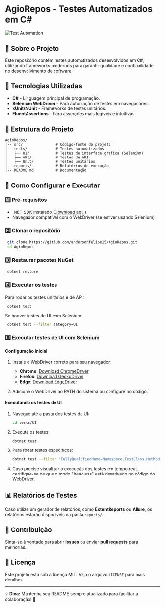 # AgioRepos - Testes Automatizados em C#

![Test Automation](https://img.shields.io/badge/Test%20Automation-C%23-blue)

## 📌 Sobre o Projeto
Este repositório contém testes automatizados desenvolvidos em **C#**, utilizando frameworks modernos para garantir qualidade e confiabilidade no desenvolvimento de software.

## 🚀 Tecnologias Utilizadas

- **C#** - Linguagem principal de programação.
- **Selenium WebDriver** - Para automação de testes em navegadores.
- **xUnit/NUnit** - Frameworks de testes unitários.
- **FluentAssertions** - Para asserções mais legíveis e intuitivas.

## 📂 Estrutura do Projeto

```
AgioRepos/
│-- src/               # Código-fonte do projeto
│-- tests/             # Testes automatizados
│   ├── UI/            # Testes de interface gráfica (Selenium)
│   ├── API/           # Testes de API
│   ├── Unit/          # Testes unitários
│-- reports/           # Relatórios de execução
│-- README.md          # Documentação
```

## 🔧 Como Configurar e Executar

### 1️⃣ Pré-requisitos
- .NET SDK instalado ([Download aqui](https://dotnet.microsoft.com/download))
- Navegador compatível com o WebDriver (se estiver usando Selenium)

### 2️⃣ Clonar o repositório
```sh
 git clone https://github.com/andersonfelipe15/AgioRepos.git
 cd AgioRepos
```

### 3️⃣ Restaurar pacotes NuGet
```sh
 dotnet restore
```

### 4️⃣ Executar os testes
Para rodar os testes unitários e de API:
```sh
 dotnet test
```

Se houver testes de UI com Selenium:
```sh
 dotnet test --filter Category=UI
```

### 5️⃣ Executar testes de UI com Selenium
#### Configuração inicial
1. Instale o WebDriver correto para seu navegador:
   - **Chrome**: [Download ChromeDriver](https://sites.google.com/chromium.org/driver/)
   - **Firefox**: [Download GeckoDriver](https://github.com/mozilla/geckodriver/releases)
   - **Edge**: [Download EdgeDriver](https://developer.microsoft.com/en-us/microsoft-edge/tools/webdriver/)

2. Adicione o WebDriver ao PATH do sistema ou configure no código.

#### Executando os testes de UI
1. Navegue até a pasta dos testes de UI:
   ```sh
   cd tests/UI
   ```
2. Execute os testes:
   ```sh
   dotnet test
   ```
3. Para rodar testes específicos:
   ```sh
   dotnet test --filter "FullyQualifiedName=Namespace.TestClass.Method"
   ```
4. Caso precise visualizar a execução dos testes em tempo real, certifique-se de que o modo "headless" está desativado no código do WebDriver.


## 📊 Relatórios de Testes
Caso utilize um gerador de relatórios, como **ExtentReports** ou **Allure**, os relatórios estarão disponíveis na pasta `reports/`.

## 🤝 Contribuição
Sinta-se à vontade para abrir **issues** ou enviar **pull requests** para melhorias.

## 📜 Licença
Este projeto está sob a licença MIT. Veja o arquivo `LICENSE` para mais detalhes.

---

💡 **Dica:** Mantenha seu README sempre atualizado para facilitar a colaboração! 🚀
